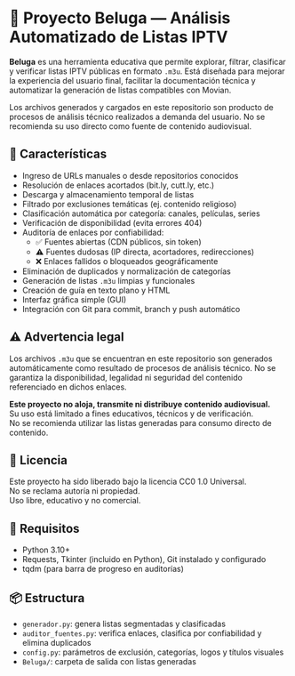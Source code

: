 # 🐋 Proyecto Beluga — Análisis Automatizado de Listas IPTV

**Beluga** es una herramienta educativa que permite explorar, filtrar, clasificar y verificar listas IPTV públicas en formato `.m3u`. Está diseñada para mejorar la experiencia del usuario final, facilitar la documentación técnica y automatizar la generación de listas compatibles con Movian.

Los archivos generados y cargados en este repositorio son producto de procesos de análisis técnico realizados a demanda del usuario. No se recomienda su uso directo como fuente de contenido audiovisual.

## 🚀 Características

- Ingreso de URLs manuales o desde repositorios conocidos
- Resolución de enlaces acortados (bit.ly, cutt.ly, etc.)
- Descarga y almacenamiento temporal de listas
- Filtrado por exclusiones temáticas (ej. contenido religioso)
- Clasificación automática por categoría: canales, películas, series
- Verificación de disponibilidad (evita errores 404)
- Auditoría de enlaces por confiabilidad:
  - ✅ Fuentes abiertas (CDN públicos, sin token)
  - ⚠️ Fuentes dudosas (IP directa, acortadores, redirecciones)
  - ❌ Enlaces fallidos o bloqueados geográficamente
- Eliminación de duplicados y normalización de categorías
- Generación de listas `.m3u` limpias y funcionales
- Creación de guía en texto plano y HTML
- Interfaz gráfica simple (GUI)
- Integración con Git para commit, branch y push automático

## ⚠️ Advertencia legal

Los archivos `.m3u` que se encuentran en este repositorio son generados automáticamente como resultado de procesos de análisis técnico. No se garantiza la disponibilidad, legalidad ni seguridad del contenido referenciado en dichos enlaces.

**Este proyecto no aloja, transmite ni distribuye contenido audiovisual.**  
Su uso está limitado a fines educativos, técnicos y de verificación.  
No se recomienda utilizar las listas generadas para consumo directo de contenido.

## 📘 Licencia

Este proyecto ha sido liberado bajo la licencia CC0 1.0 Universal.  
No se reclama autoría ni propiedad.  
Uso libre, educativo y no comercial.

## 🧠 Requisitos

- Python 3.10+
- Requests, Tkinter (incluido en Python), Git instalado y configurado
- tqdm (para barra de progreso en auditorías)

## 📦 Estructura

- `generador.py`: genera listas segmentadas y clasificadas
- `auditor_fuentes.py`: verifica enlaces, clasifica por confiabilidad y elimina duplicados
- `config.py`: parámetros de exclusión, categorías, logos y títulos visuales
- `Beluga/`: carpeta de salida con listas generadas


